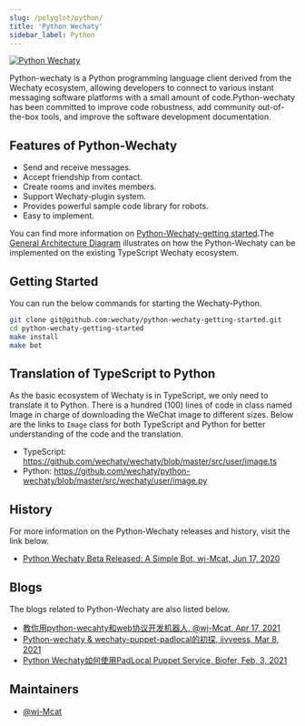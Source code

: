 ```yaml
---
slug: /polyglot/python/
title: 'Python Wechaty'
sidebar_label: Python
---
```


[![Python Wechaty](https://img.shields.io/badge/Wechaty-Python-blue)](https://github.com/wechaty/python-wechaty)

Python-wechaty is a Python programming language client derived from the Wechaty ecosystem, allowing developers to connect to various instant messaging software platforms with a small amount of code.Python-wechaty has been committed to improve code robustness, add community out-of-the-box tools, and improve the software development documentation.

## Features of Python-Wechaty

* Send and receive messages.
* Accept friendship from contact.
* Create rooms and invites members.
* Support Wechaty-plugin system.
* Provides powerful sample code library for robots.
* Easy to implement.

You can find more information on [Python-Wechaty-getting started](https://github.com/wechaty/python-wechaty-getting-started).The [General Architecture Diagram](https://wechaty.js.org/docs/polyglot/diy/) illustrates on how the Python-Wechaty can be implemented on the existing TypeScript Wechaty ecosystem.

## Getting Started

You can run the below commands for starting the Wechaty-Python.

```sh
git clone git@github.com:wechaty/python-wechaty-getting-started.git
cd python-wechaty-getting-started
make install
make bot
```

## Translation of TypeScript to Python

As the basic ecosystem of Wechaty is in TypeScript, we only need to translate it to Python. There is a hundred (100) lines of code in class named Image in charge of downloading the WeChat image to different sizes.
Below are the links to `Image` class for both TypeScript and Python for better understanding of the code and the translation.

* TypeScript: <https://github.com/wechaty/wechaty/blob/master/src/user/image.ts>
* Python: <https://github.com/wechaty/python-wechaty/blob/master/src/wechaty/user/image.py>

## History

For more information on the Python-Wechaty releases and history, visit the link below.

* [Python Wechaty Beta Released: A Simple Bot, wj-Mcat, Jun 17, 2020](https://wechaty.js.org/2020/06/17/python-wechaty-beta-released/)

## Blogs

The blogs related to Python-Wechaty are also listed below.

* [教你用python-wecahty和web协议开发机器人, @wj-Mcat, Apr 17, 2021](https://wechaty.js.org/2021/04/17/python-wechaty-use-web/)
* [Python-wechaty & wechaty-puppet-padlocal的初探, iivveess, Mar 8, 2021](https://wechaty.js.org/2021/03/08/python-wechaty-and-wechaty-puppet-padlocal/)
* [Python Wechaty如何使用PadLocal Puppet Service, Biofer, Feb, 3, 2021](https://wechaty.js.org/2021/02/03/python-wechaty-for-padlocal-puppet-service/)

## Maintainers

* [@wj-Mcat](https://wechaty.js.org/contributors/wj-mcat)
